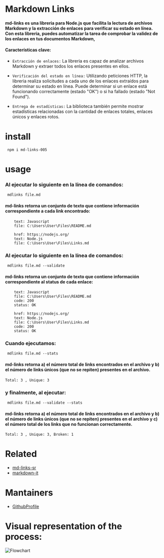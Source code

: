 # Markdown Links 
#### md-links es una libreria para Node.js que facilita la lectura de archivos Markdown y la extracción de enlaces para verificar su estado en línea. Con esta libreria, puedes automatizar la tarea de comprobar la validez de los enlaces en tus documentos Markdown,

#### Características clave:

* `Extracción de enlaces:` La libreria es capaz de analizar archivos Markdown y extraer todos los enlaces presentes en ellos.

* `Verificación del estado en línea:` Utilizando peticiones HTTP, la libreria realiza solicitudes a cada uno de los enlaces extraídos para determinar su estado en línea. Puede determinar si un enlace está funcionando correctamente (estado "OK") o si ha fallado (estado "Not Found").

* `Entrega de estadísticas:` La biblioteca también permite mostrar estadísticas relacionadas con la cantidad de enlaces totales, enlaces únicos y enlaces rotos.

# install
``` npm i md-links-005```
# usage

### Al ejecutar lo siguiente en la línea de comandos:
``` mdlinks file.md```
#### md-links retorna un conjunto de texto que contiene información correspondiente a cada link encontrado: 

``` href: https://es.wikipedia.org/wiki/Javascript
    text: Javascript
    file: C:\Users\User\Files\README.md
    
    href: https://nodejs.org/
    text: Node.js
    file: C:\Users\User\Files\Links.md
```
### Al ejecutar lo siguiente en la línea de comandos:
``` mdlinks file.md --validate```
#### md-links retorna un conjunto de texto que contiene información correspondiente al status de cada enlace: 

``` href: https://es.wikipedia.org/wiki/Javascript
    text: Javascript
    file: C:\Users\User\Files\README.md
    code: 200
    status: OK 
    
    href: https://nodejs.org/
    text: Node.js
    file: C:\Users\User\Files\Links.md
    code: 200
    status: OK 
```
### Cuando ejecutamos:
``` mdlinks file.md --stats```
#### md-links retorna a) el número total de links encontrados en el archivo y b) el número de links únicos (que no se repiten) presentes en el archivo. 

```
Total: 3 , Unique: 3
```
### y finalmente, al ejecutar:
``` mdlinks file.md --validate --stats```
#### md-links retorna a) el número total de links encontrados en el archivo y b) el número de links únicos (que no se repiten) presentes en el archivo y c) el número total de los links que no funcionan correctamente.

```
Total: 3 , Unique: 3, Broken: 1
```

# Related
- [md-links-sr](https://www.npmjs.com/package/md-links-sr)
- [markdown-it](https://www.npmjs.com/package/markdown-it)
# Mantainers 
- [GithubProfile](https://github.com/iraprojects/)

# Visual representation of the process: 
![Flowchart](img/flujo.png)